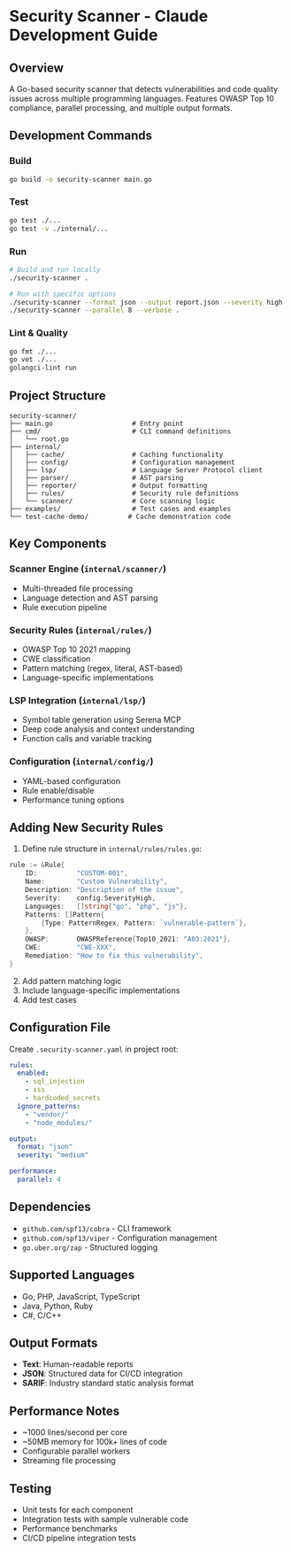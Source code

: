 # Security Scanner - Claude Development Guide

## Overview
A Go-based security scanner that detects vulnerabilities and code quality issues across multiple programming languages. Features OWASP Top 10 compliance, parallel processing, and multiple output formats.

## Development Commands

### Build
```bash
go build -o security-scanner main.go
```

### Test
```bash
go test ./...
go test -v ./internal/...
```

### Run
```bash
# Build and run locally
./security-scanner .

# Run with specific options
./security-scanner --format json --output report.json --severity high .
./security-scanner --parallel 8 --verbose .
```

### Lint & Quality
```bash
go fmt ./...
go vet ./...
golangci-lint run
```

## Project Structure

```
security-scanner/
├── main.go                    # Entry point
├── cmd/                       # CLI command definitions
│   └── root.go
├── internal/
│   ├── cache/                 # Caching functionality
│   ├── config/                # Configuration management
│   ├── lsp/                   # Language Server Protocol client
│   ├── parser/                # AST parsing
│   ├── reporter/              # Output formatting
│   ├── rules/                 # Security rule definitions
│   └── scanner/               # Core scanning logic
├── examples/                  # Test cases and examples
└── test-cache-demo/          # Cache demonstration code
```

## Key Components

### Scanner Engine (`internal/scanner/`)
- Multi-threaded file processing
- Language detection and AST parsing
- Rule execution pipeline

### Security Rules (`internal/rules/`)
- OWASP Top 10 2021 mapping
- CWE classification
- Pattern matching (regex, literal, AST-based)
- Language-specific implementations

### LSP Integration (`internal/lsp/`)
- Symbol table generation using Serena MCP
- Deep code analysis and context understanding
- Function calls and variable tracking

### Configuration (`internal/config/`)
- YAML-based configuration
- Rule enable/disable
- Performance tuning options

## Adding New Security Rules

1. Define rule structure in `internal/rules/rules.go`:
```go
rule := &Rule{
    ID:          "CUSTOM-001",
    Name:        "Custom Vulnerability",
    Description: "Description of the issue",
    Severity:    config.SeverityHigh,
    Languages:   []string{"go", "php", "js"},
    Patterns: []Pattern{
        {Type: PatternRegex, Pattern: `vulnerable-pattern`},
    },
    OWASP:       OWASPReference{Top10_2021: "A03:2021"},
    CWE:         "CWE-XXX",
    Remediation: "How to fix this vulnerability",
}
```

2. Add pattern matching logic
3. Include language-specific implementations
4. Add test cases

## Configuration File

Create `.security-scanner.yaml` in project root:
```yaml
rules:
  enabled:
    - sql_injection
    - xss
    - hardcoded_secrets
  ignore_patterns:
    - "vendor/"
    - "node_modules/"

output:
  format: "json"
  severity: "medium"

performance:
  parallel: 4
```

## Dependencies
- `github.com/spf13/cobra` - CLI framework
- `github.com/spf13/viper` - Configuration management
- `go.uber.org/zap` - Structured logging

## Supported Languages
- Go, PHP, JavaScript, TypeScript
- Java, Python, Ruby
- C#, C/C++

## Output Formats
- **Text**: Human-readable reports
- **JSON**: Structured data for CI/CD integration
- **SARIF**: Industry standard static analysis format

## Performance Notes
- ~1000 lines/second per core
- ~50MB memory for 100k+ lines of code
- Configurable parallel workers
- Streaming file processing

## Testing
- Unit tests for each component
- Integration tests with sample vulnerable code
- Performance benchmarks
- CI/CD pipeline integration tests